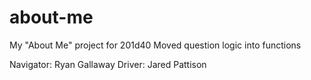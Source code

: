 # about-me
My "About Me" project for 201d40
Moved question logic into functions

Navigator: Ryan Gallaway
Driver: Jared Pattison